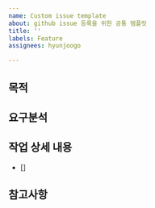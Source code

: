 ```yaml
---
name: Custom issue template
about: github issue 등록을 위한 공통 템플릿
title: ''
labels: Feature
assignees: hyunjoogo

---
```


## 목적
>
## 요구분석
>
## 작업 상세 내용
- []
## 참고사항
